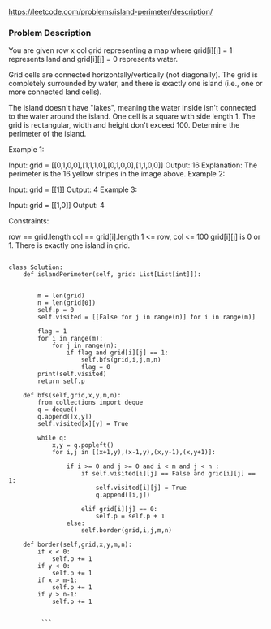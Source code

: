 https://leetcode.com/problems/island-perimeter/description/


### Problem Description


You are given row x col grid representing a map where grid[i][j] = 1 represents land and grid[i][j] = 0 represents water.

Grid cells are connected horizontally/vertically (not diagonally). The grid is completely surrounded by water, and there is exactly one island (i.e., one or more connected land cells).

The island doesn't have "lakes", meaning the water inside isn't connected to the water around the island. One cell is a square with side length 1. The grid is rectangular, width and height don't exceed 100. Determine the perimeter of the island.

 

Example 1:


Input: grid = [[0,1,0,0],[1,1,1,0],[0,1,0,0],[1,1,0,0]]
Output: 16
Explanation: The perimeter is the 16 yellow stripes in the image above.
Example 2:

Input: grid = [[1]]
Output: 4
Example 3:

Input: grid = [[1,0]]
Output: 4
 

Constraints:

row == grid.length
col == grid[i].length
1 <= row, col <= 100
grid[i][j] is 0 or 1.
There is exactly one island in grid.


```

class Solution:
    def islandPerimeter(self, grid: List[List[int]]):
        
        
        m = len(grid)
        n = len(grid[0])
        self.p = 0
        self.visited = [[False for j in range(n)] for i in range(m)]
        
        flag = 1
        for i in range(m):
            for j in range(n):
                if flag and grid[i][j] == 1:
                    self.bfs(grid,i,j,m,n)
                    flag = 0
        print(self.visited)
        return self.p
    
    def bfs(self,grid,x,y,m,n):
        from collections import deque
        q = deque()
        q.append([x,y])
        self.visited[x][y] = True
        
        while q:
            x,y = q.popleft()
            for i,j in [(x+1,y),(x-1,y),(x,y-1),(x,y+1)]:
                
                if i >= 0 and j >= 0 and i < m and j < n :
                    if self.visited[i][j] == False and grid[i][j] == 1:
                        self.visited[i][j] = True
                        q.append([i,j])
                    
                    elif grid[i][j] == 0:
                        self.p = self.p + 1
                else:
                    self.border(grid,i,j,m,n)
        
    def border(self,grid,x,y,m,n):
        if x < 0:
            self.p += 1
        if y < 0:
            self.p += 1
        if x > m-1:
            self.p += 1
        if y > n-1:
            self.p += 1
            
            
         ```
